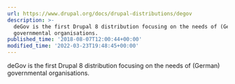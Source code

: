 ```yaml
---
url: https://www.drupal.org/docs/drupal-distributions/degov
description: >-
  deGov is the first Drupal 8 distribution focusing on the needs of (German)
  governmental organisations.
published_time: '2018-08-07T12:00:44+00:00'
modified_time: '2022-03-23T19:48:45+00:00'
---
```

deGov is the first Drupal 8 distribution focusing on the needs of (German) governmental organisations.
